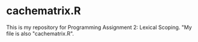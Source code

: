 # cachematrix.R

This is my repository for Programming Assignment 2: Lexical Scoping.  "My file is also "cachematrix.R".
